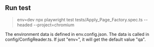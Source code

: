 ## Run test

> env=dev npx playwright test tests/Apply_Page_Factory.spec.ts --headed --project=chromium

The environment data is defined in env.config.json. The data is called in config/ConfigReader.ts.
If just "env=", it will get the default value "qa".